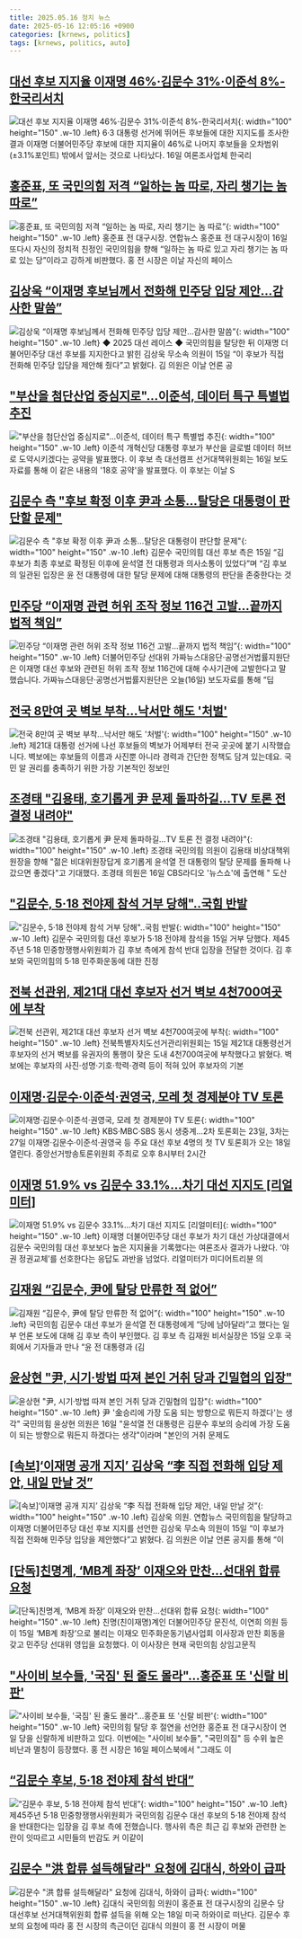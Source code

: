 ```yaml
---
title: 2025.05.16 정치 뉴스
date: 2025-05-16 12:05:16 +0900
categories: [krnews, politics]
tags: [krnews, politics, auto]
---
```

## [대선 후보 지지율 이재명 46%·김문수 31%·이준석 8%-한국리서치](https://n.news.naver.com/mnews/article/008/0005194937)

![대선 후보 지지율 이재명 46%·김문수 31%·이준석 8%-한국리서치](https://mimgnews.pstatic.net/image/origin/008/2025/05/16/5194937.jpg?type=nf220_150){: width="100" height="150" .w-10 .left}
6·3 대통령 선거에 뛰어든 후보들에 대한 지지도를 조사한 결과 이재명 더불어민주당 후보에 대한 지지율이 46%로 나머지 후보들을 오차범위(±3.1%포인트) 밖에서 앞서는 것으로 나타났다. 16일 여론조사업체 한국리

## [홍준표, 또 국민의힘 저격 “일하는 놈 따로, 자리 챙기는 놈 따로”](https://n.news.naver.com/mnews/article/021/0002709889)

![홍준표, 또 국민의힘 저격 “일하는 놈 따로, 자리 챙기는 놈 따로”](https://mimgnews.pstatic.net/image/origin/021/2025/05/16/2709889.jpg?type=nf220_150){: width="100" height="150" .w-10 .left}
홍준표 전 대구시장. 연합뉴스 홍준표 전 대구시장이 16일 또다시 자신의 정치적 친정인 국민의힘을 향해 “일하는 놈 따로 있고 자리 챙기는 놈 따로 있는 당”이라고 강하게 비판했다. 홍 전 시장은 이날 자신의 페이스

## [김상욱 “이재명 후보님께서 전화해 민주당 입당 제안…감사한 말씀”](https://n.news.naver.com/mnews/article/009/0005493395)

![김상욱 “이재명 후보님께서 전화해 민주당 입당 제안…감사한 말씀”](https://mimgnews.pstatic.net/image/origin/009/2025/05/15/5493395.jpg?type=nf220_150){: width="100" height="150" .w-10 .left}
◆ 2025 대선 레이스 ◆ 국민의힘을 탈당한 뒤 이재명 더불어민주당 대선 후보를 지지한다고 밝힌 김상욱 무소속 의원이 15일 “이 후보가 직접 전화해 민주당 입당을 제안해 줬다”고 밝혔다. 김 의원은 이날 언론 공

## ["부산을 첨단산업 중심지로"…이준석, 데이터 특구 특별법 추진](https://n.news.naver.com/mnews/article/008/0005195079)

!["부산을 첨단산업 중심지로"…이준석, 데이터 특구 특별법 추진](https://mimgnews.pstatic.net/image/origin/008/2025/05/16/5195079.jpg?type=nf220_150){: width="100" height="150" .w-10 .left}
이준석 개혁신당 대통령 후보가 부산을 글로벌 데이터 허브로 도약시키겠다는 공약을 발표했다. 이 후보 측 대선캠프 선거대책위원회는 16일 보도자료를 통해 이 같은 내용의 '18호 공약'을 발표했다. 이 후보는 이날 S

## [김문수 측 "후보 확정 이후 尹과 소통…탈당은 대통령이 판단할 문제"](https://n.news.naver.com/mnews/article/018/0006014961)

![김문수 측 "후보 확정 이후 尹과 소통…탈당은 대통령이 판단할 문제"](https://mimgnews.pstatic.net/image/origin/018/2025/05/15/6014961.jpg?type=nf220_150){: width="100" height="150" .w-10 .left}
김문수 국민의힘 대선 후보 측은 15일 “김 후보가 최종 후보로 확정된 이후에 윤석열 전 대통령과 의사소통이 있었다”며 “김 후보의 일관된 입장은 윤 전 대통령에 대한 탈당 문제에 대해 대통령의 판단을 존중한다는 것

## [민주당 “이재명 관련 허위 조작 정보 116건 고발…끝까지 법적 책임”](https://n.news.naver.com/mnews/article/056/0011952588)

![민주당 “이재명 관련 허위 조작 정보 116건 고발…끝까지 법적 책임”](https://mimgnews.pstatic.net/image/origin/056/2025/05/16/11952588.jpg?type=nf220_150){: width="100" height="150" .w-10 .left}
더불어민주당 선대위 가짜뉴스대응단·공명선거법률지원단은 이재명 대선 후보와 관련된 허위 조작 정보 116건에 대해 수사기관에 고발한다고 말했습니다. 가짜뉴스대응단·공명선거법률지원단은 오늘(16일) 보도자료를 통해 “딥

## [전국 8만여 곳 벽보 부착…낙서만 해도 '처벌'](https://n.news.naver.com/mnews/article/055/0001258394)

![전국 8만여 곳 벽보 부착…낙서만 해도 '처벌'](https://mimgnews.pstatic.net/image/origin/055/2025/05/16/1258394.jpg?type=nf220_150){: width="100" height="150" .w-10 .left}
제21대 대통령 선거에 나선 후보들의 벽보가 어제부터 전국 곳곳에 붙기 시작했습니다. 벽보에는 후보들의 이름과 사진뿐 아니라 경력과 간단한 정책도 담겨 있는데요. 국민 알 권리를 충족하기 위한 가장 기본적인 정보인

## [조경태 "김용태, 호기롭게 尹 문제 돌파하길…TV 토론 전 결정 내려야"](https://n.news.naver.com/mnews/article/119/0002957004)

![조경태 "김용태, 호기롭게 尹 문제 돌파하길…TV 토론 전 결정 내려야"](https://mimgnews.pstatic.net/image/origin/119/2025/05/16/2957004.jpg?type=nf220_150){: width="100" height="150" .w-10 .left}
조경태 국민의힘 의원이 김용태 비상대책위원장을 향해 "젊은 비대위원장답게 호기롭게 윤석열 전 대통령의 탈당 문제를 돌파해 나갔으면 좋겠다"고 기대했다. 조경태 의원은 16일 CBS라디오 '뉴스쇼'에 출연해 " 도산

## ["김문수, 5·18 전야제 참석 거부 당해"..국힘 반발](https://n.news.naver.com/mnews/article/014/0005350356)

!["김문수, 5·18 전야제 참석 거부 당해"..국힘 반발](https://mimgnews.pstatic.net/image/origin/014/2025/05/15/5350356.jpg?type=nf220_150){: width="100" height="150" .w-10 .left}
김문수 국민의힘 대선 후보가 5·18 전야제 참석을 15일 거부 당했다. 제45주년 5·18 민중항쟁행사위원회가 김 후보 측에게 참석 반대 입장을 전달한 것이다. 김 후보와 국민의힘의 5·18 민주화운동에 대한 진정

## [전북 선관위, 제21대 대선 후보자 선거 벽보 4천700여곳에 부착](https://n.news.naver.com/mnews/article/001/0015389912)

![전북 선관위, 제21대 대선 후보자 선거 벽보 4천700여곳에 부착](https://mimgnews.pstatic.net/image/origin/001/2025/05/15/15389912.jpg?type=nf220_150){: width="100" height="150" .w-10 .left}
전북특별자치도선거관리위원회는 15일 제21대 대통령선거 후보자의 선거 벽보를 유권자의 통행이 잦은 도내 4천700여곳에 부착했다고 밝혔다. 벽보에는 후보자의 사진·성명·기호·학력·경력 등이 적혀 있어 후보자의 기본

## [이재명·김문수·이준석·권영국, 모레 첫 경제분야 TV 토론](https://n.news.naver.com/mnews/article/001/0015392199)

![이재명·김문수·이준석·권영국, 모레 첫 경제분야 TV 토론](https://mimgnews.pstatic.net/image/origin/001/2025/05/16/15392199.jpg?type=nf220_150){: width="100" height="150" .w-10 .left}
KBS·MBC·SBS 동시 생중계…2차 토론회는 23일, 3차는 27일 이재명·김문수·이준석·권영국 등 주요 대선 후보 4명의 첫 TV 토론회가 오는 18일 열린다. 중앙선거방송토론위원회 주최로 오후 8시부터 2시간

## [이재명 51.9% vs 김문수 33.1%…차기 대선 지지도 [리얼미터]](https://n.news.naver.com/mnews/article/081/0003541716)

![이재명 51.9% vs 김문수 33.1%…차기 대선 지지도 [리얼미터]](https://mimgnews.pstatic.net/image/origin/081/2025/05/16/3541716.jpg?type=nf220_150){: width="100" height="150" .w-10 .left}
이재명 더불어민주당 대선 후보가 차기 대선 가상대결에서 김문수 국민의힘 대선 후보보다 높은 지지율을 기록했다는 여론조사 결과가 나왔다. ‘야권 정권교체’를 선호한다는 응답도 과반을 넘었다. 리얼미터가 미디어트리뷴 의

## [김재원 “김문수, 尹에 탈당 만류한 적 없어”](https://n.news.naver.com/mnews/article/020/0003635182)

![김재원 “김문수, 尹에 탈당 만류한 적 없어”](https://mimgnews.pstatic.net/image/origin/020/2025/05/15/3635182.jpg?type=nf220_150){: width="100" height="150" .w-10 .left}
국민의힘 김문수 대선 후보가 윤석열 전 대통령에게 “당에 남아달라”고 했다는 일부 언론 보도에 대해 김 후보 측이 부인했다. 김 후보 측 김재원 비서실장은 15일 오후 국회에서 기자들과 만나 “윤 전 대통령과 (김

## [윤상현 "尹, 시기·방법 따져 본인 거취 당과 긴밀협의 입장"](https://n.news.naver.com/mnews/article/001/0015392388)

![윤상현 "尹, 시기·방법 따져 본인 거취 당과 긴밀협의 입장"](https://mimgnews.pstatic.net/image/origin/001/2025/05/16/15392388.jpg?type=nf220_150){: width="100" height="150" .w-10 .left}
尹 '金승리에 가장 도움 되는 방향으로 뭐든지 하겠다'는 생각" 국민의힘 윤상현 의원은 16일 "윤석열 전 대통령은 김문수 후보의 승리에 가장 도움이 되는 방향으로 뭐든지 하겠다는 생각"이라며 "본인의 거취 문제도

## [[속보]‘이재명 공개 지지’ 김상욱 “李 직접 전화해 입당 제안, 내일 만날 것”](https://n.news.naver.com/mnews/article/021/0002709842)

![[속보]‘이재명 공개 지지’ 김상욱 “李 직접 전화해 입당 제안, 내일 만날 것”](https://mimgnews.pstatic.net/image/origin/021/2025/05/15/2709842.jpg?type=nf220_150){: width="100" height="150" .w-10 .left}
김상욱 의원. 연합뉴스 국민의힘을 탈당하고 이재명 더불어민주당 대선 후보 지지를 선언한 김상욱 무소속 의원이 15일 “이 후보가 직접 전화해 민주당 입당을 제안했다”고 밝혔다. 김 의원은 이날 언론 공지를 통해 “이

## [[단독]친명계, ‘MB계 좌장’ 이재오와 만찬…선대위 합류 요청](https://n.news.naver.com/mnews/article/020/0003635235)

![[단독]친명계, ‘MB계 좌장’ 이재오와 만찬…선대위 합류 요청](https://mimgnews.pstatic.net/image/origin/020/2025/05/15/3635235.jpg?type=nf220_150){: width="100" height="150" .w-10 .left}
친명(친이재명)계인 더불어민주당 문진석, 이연희 의원 등이 15일 ‘MB계 좌장’으로 불리는 이재오 민주화운동기념사업회 이사장과 만찬 회동을 갖고 민주당 선대위 영입을 요청했다. 이 이사장은 현재 국민의힘 상임고문직

## ["사이비 보수들, '국짐' 된 줄도 몰라"…홍준표 또 '신랄 비판'](https://n.news.naver.com/mnews/article/015/0005132601)

!["사이비 보수들, '국짐' 된 줄도 몰라"…홍준표 또 '신랄 비판'](https://mimgnews.pstatic.net/image/origin/015/2025/05/16/5132601.jpg?type=nf220_150){: width="100" height="150" .w-10 .left}
국민의힘 탈당 후 절연을 선언한 홍준표 전 대구시장이 연일 당을 신랄하게 비판하고 있다. 이번에는 "사이비 보수들", "국민의짐" 등 수위 높은 비난과 멸칭이 등장했다. 홍 전 시장은 16일 페이스북에서 "그래도 이

## [“김문수 후보, 5·18 전야제 참석 반대”](https://n.news.naver.com/mnews/article/056/0011952526)

![“김문수 후보, 5·18 전야제 참석 반대”](https://mimgnews.pstatic.net/image/origin/056/2025/05/16/11952526.jpg?type=nf220_150){: width="100" height="150" .w-10 .left}
제45주년 5·18 민중항쟁행사위원회가 국민의힘 김문수 대선 후보의 5·18 전야제 참석을 반대한다는 입장을 김 후보 측에 전했습니다. 행사위 측은 최근 김 후보와 관련한 논란이 잇따르고 시민들의 반감도 커 이같이

## [김문수 "洪 합류 설득해달라" 요청에 김대식, 하와이 급파](https://n.news.naver.com/mnews/article/014/0005350240)

![김문수 "洪 합류 설득해달라" 요청에 김대식, 하와이 급파](https://mimgnews.pstatic.net/image/origin/014/2025/05/15/5350240.jpg?type=nf220_150){: width="100" height="150" .w-10 .left}
김대식 국민의힘 의원이 홍준표 전 대구시장의 김문수 당 대선후보 선거대책위원회 합류 설득을 위해 오는 18일 미국 하와이로 떠난다. 김문수 후보의 요청에 따라 홍 전 시장의 측근이던 김대식 의원이 홍 전 시장이 머물

